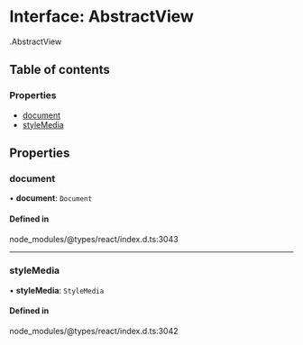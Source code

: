 # Interface: AbstractView

[<internal>](../wiki/%3Cinternal%3E).AbstractView

## Table of contents

### Properties

- [document](../wiki/%3Cinternal%3E.AbstractView#document)
- [styleMedia](../wiki/%3Cinternal%3E.AbstractView#stylemedia)

## Properties

### document

• **document**: `Document`

#### Defined in

node_modules/@types/react/index.d.ts:3043

___

### styleMedia

• **styleMedia**: `StyleMedia`

#### Defined in

node_modules/@types/react/index.d.ts:3042
